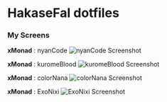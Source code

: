 HakaseFal dotfiles
=============

### My Screens

**xMonad** : nyanCode
![nyanCode Screenshot](https://raw.githubusercontent.com/HakaseFal/dotfiles/master/Screenshots/nyanCode.png)

**xMonad** : kuromeBlood
![kuromeBlood Screenshot](https://raw.githubusercontent.com/HakaseFal/dotfiles/master/Screenshots/kuromeBlood.png)

**xMonad** : colorNana
![colorNana Screenshot](https://raw.githubusercontent.com/HakaseFal/dotfiles/master/Screenshots/colorNana.png)

**xMonad** : ExoNixi
![ExoNixi Screenshot](https://raw.githubusercontent.com/HakaseFal/dotfiles/master/Screenshots/ExoNixi.jpg)
